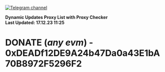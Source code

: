 [![Telegram channel](https://img.shields.io/endpoint?url=https://runkit.io/damiankrawczyk/telegram-badge/branches/master?url=https://t.me/n4z4v0d)](https://t.me/n4z4v0d) 

**Dynamic Updates Proxy List with Proxy Checker**  
**Last Updated: 17.12.23 11:25**

# DONATE (_any evm_) - 0xDEADf12DE9A24b47Da0a43E1bA70B8972F5296F2
